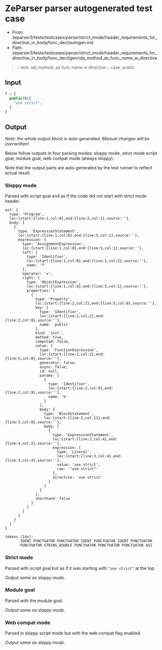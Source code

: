 # ZeParser parser autogenerated test case

- From: zeparser3/tests/testcases/parser/strict_mode/header_requirements_for_directive_in_body/func_decl/autogen.md
- Path: zeparser3/tests/testcases/parser/strict_mode/header_requirements_for_directive_in_body/func_decl/gen/obj_method_as_func_name_w_directive

> :: test: obj method; as func name w directive
> :: case: public

## Input


`````js
f = {
  public(b){
    "use strict"; 
  }
}
`````

## Output

_Note: the whole output block is auto-generated. Manual changes will be overwritten!_

Below follow outputs in four parsing modes: sloppy mode, strict mode script goal, module goal, web compat mode (always sloppy).

Note that the output parts are auto-generated by the test runner to reflect actual result.

### Sloppy mode

Parsed with script goal and as if the code did not start with strict mode header.

`````
ast: {
  type: 'Program',
  loc:{start:{line:1,col:0},end:{line:5,col:1},source:''},
  body: [
    {
      type: 'ExpressionStatement',
      loc:{start:{line:1,col:0},end:{line:5,col:1},source:''},
      expression: {
        type: 'AssignmentExpression',
        loc:{start:{line:1,col:0},end:{line:5,col:1},source:''},
        left: {
          type: 'Identifier',
          loc:{start:{line:1,col:0},end:{line:1,col:2},source:''},
          name: 'f'
        },
        operator: '=',
        right: {
          type: 'ObjectExpression',
          loc:{start:{line:1,col:4},end:{line:5,col:1},source:''},
          properties: [
            {
              type: 'Property',
              loc:{start:{line:2,col:2},end:{line:5,col:0},source:''},
              key: {
                type: 'Identifier',
                loc:{start:{line:2,col:2},end:{line:2,col:8},source:''},
                name: 'public'
              },
              kind: 'init',
              method: true,
              computed: false,
              value: {
                type: 'FunctionExpression',
                loc:{start:{line:2,col:2},end:{line:5,col:0},source:''},
                generator: false,
                async: false,
                id: null,
                params: [
                  {
                    type: 'Identifier',
                    loc:{start:{line:2,col:9},end:{line:2,col:9},source:''},
                    name: 'b'
                  }
                ],
                body: {
                  type: 'BlockStatement',
                  loc:{start:{line:2,col:11},end:{line:5,col:0},source:''},
                  body: [
                    {
                      type: 'ExpressionStatement',
                      loc:{start:{line:3,col:4},end:{line:4,col:2},source:''},
                      expression: {
                        type: 'Literal',
                        loc:{start:{line:3,col:4},end:{line:3,col:4},source:''},
                        value: 'use strict',
                        raw: '"use strict"'
                      },
                      directive: 'use strict'
                    }
                  ]
                }
              },
              shorthand: false
            }
          ]
        }
      }
    }
  ]
}

tokens (14x):
       IDENT PUNCTUATOR PUNCTUATOR IDENT PUNCTUATOR IDENT PUNCTUATOR
       PUNCTUATOR STRING_DOUBLE PUNCTUATOR PUNCTUATOR PUNCTUATOR ASI
`````

### Strict mode

Parsed with script goal but as if it was starting with `"use strict"` at the top.

_Output same as sloppy mode._

### Module goal

Parsed with the module goal.

_Output same as sloppy mode._

### Web compat mode

Parsed in sloppy script mode but with the web compat flag enabled.

_Output same as sloppy mode._
